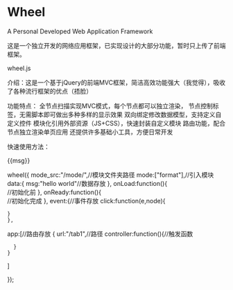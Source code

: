 # Wheel
A Personal Developed Web Application Framework


这是一个独立开发的网络应用框架，已实现设计的大部分功能，暂时只上传了前端框架。

wheel.js

介绍：这是一个基于jQuery的前端MVC框架，简洁高效功能强大（我觉得），吸收了各种流行框架的优点（捂脸）

功能特点：
全节点扫描实现MVC模式，每个节点都可以独立渲染，
节点控制标签，无需脚本即可做出多种多样的显示效果
双向绑定修改数据模型，支持定义自定义控件
模块化引用外部资源（JS+CSS），快速封装自定义模块
路由功能，配合节点独立渲染单页应用
还提供许多基础小工具，方便日常开发

快速使用方法：

<div>{{msg}}</div>

wheel({
	mode_src:"/mode/",//模块文件夹路径
	mode:["format"],//引入模块
	data:{
    msg:"hello world"//数据存放
	},
	onLoad:function(){  
		//初始化前
	},
	onReady:function(){  
		//初始化完成
	},
	event:{//事件存放
    click:function(e,node){
      
    }
	},
  app:[//路由存放
    {
      url:"/tab1",//路径
      controller:function(){//触发函数
        
      }
    }
  ]
	
});
	




